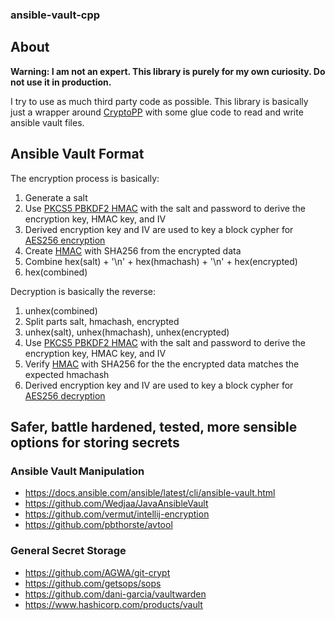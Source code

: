 ### ansible-vault-cpp

## About

**Warning: I am not an expert. This library is purely for my own curiosity. Do not use it in production.**  

I try to use as much third party code as possible. This library is basically just a wrapper around [CryptoPP](https://www.cryptopp.com/) with some glue code to read and write ansible vault files.

## Ansible Vault Format

The encryption process is basically:
1. Generate a salt
2. Use [PKCS5 PBKDF2 HMAC](https://cryptopp.com/wiki/PKCS5_PBKDF2_HMAC) with the salt and password to derive the encryption key, HMAC key, and IV
3. Derived encryption key and IV are used to key a block cypher for [AES256 encryption](https://www.cryptopp.com/wiki/Advanced_Encryption_Standard)
4. Create [HMAC](https://www.cryptopp.com/wiki/HMAC) with SHA256 from the encrypted data
5. Combine hex(salt) + '\n' + hex(hmachash) + '\n' + hex(encrypted)
6. hex(combined)

Decryption is basically the reverse:
1. unhex(combined)
2. Split parts salt, hmachash, encrypted
3. unhex(salt), unhex(hmachash), unhex(encrypted)
4. Use [PKCS5 PBKDF2 HMAC](https://cryptopp.com/wiki/PKCS5_PBKDF2_HMAC) with the salt and password to derive the encryption key, HMAC key, and IV
5. Verify [HMAC](https://www.cryptopp.com/wiki/HMAC) with SHA256 for the the encrypted data matches the expected hmachash
6. Derived encryption key and IV are used to key a block cypher for [AES256 decryption](https://www.cryptopp.com/wiki/Advanced_Encryption_Standard)

## Safer, battle hardened, tested, more sensible options for storing secrets

### Ansible Vault Manipulation

- https://docs.ansible.com/ansible/latest/cli/ansible-vault.html
- https://github.com/Wedjaa/JavaAnsibleVault
- https://github.com/vermut/intellij-encryption
- https://github.com/pbthorste/avtool

### General Secret Storage

- https://github.com/AGWA/git-crypt
- https://github.com/getsops/sops
- https://github.com/dani-garcia/vaultwarden
- https://www.hashicorp.com/products/vault
